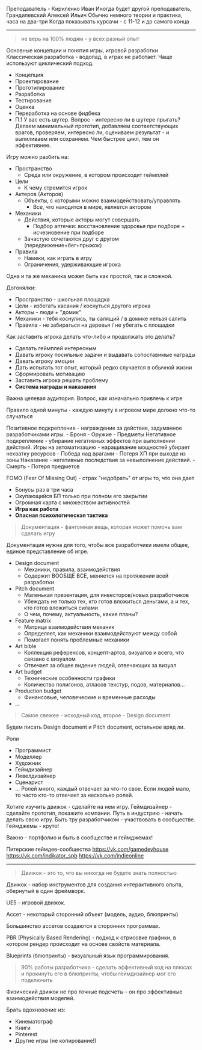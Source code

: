 Преподаватель - Кириленко Иван
Иногда будет другой преподаватель, Грандилевский Алексей Ильич
Обычно немного теории и практика, часа на два-три
Когда показывать курсачи - с 11-12 и до самого конца

---
> не верь на 100% людям - у всех разный опыт

Основные концепции и понятия игры, игровой разработки
Классическая разработка - водопад, в играх не работает.
Чаще используют циклический подход.
- Концепция
- Проектирование
- Прототипирование
- Разработка
- Тестирование
- Оценка
- Переработка на основе фидбека
- П.1
У вас есть шутер. Вопрос - интересно ли в шутере прыгать? Делаем минимальный прототип, добавляем соответствующих врагов, проверяем, интересно ли, оцениваем результат - и выпиливаем или сохраняем.
Чем быстрее цикл, тем он эффективнее.

Игру можно разбить на:
- Пространство
	- Среда или окружение, в котором происходит геймплей
- Цели
	- К чему стремится игрок
- Актеров (Акторов)
	- Объекты, с которыми можно взаимодействовать/управлять
		- Все, что находится в мире, является актором
- Механики
	- Действия, которые акторы могут совершать
		- Подбор аптечки: восстановление здоровья при подборе + исчезновение при подборе
	- Зачастую сочетаются друг с другом (передвижение+бег+прыжок)
- Правила
	- Намеки, как играть в игру
	- Ограничения, удерживающие игрока

Одна и та же механика может быть как простой, так и сложной.

Догонялки:
- Пространство - школьная площадка
- Цели - избегать касания / коснуться другого игрока
- Акторы - люди + "домик"
- Механики - тебя коснулись, ты салящий / в домике нельзя салить
- Правила - не забираться на деревья / не убегать с площадки

Как заставить игрока делать что-либо и продолжать это делать?
- Сделать геймплей интересным
- Давать игроку посильные задачи и выдавать сопоставимые награды
- Давать игроку эмоции
- Дать испытать тот опыт, который редко случается в обычной жизни
- Сформировать мотивацию
- Заставить игрока решать проблему
- **Система награды и наказания**

Важна целевая аудитория. Вопрос, как изначально привлечь к игре 

Правило одной минуты - каждую минуту в игровом мире должно что-то случаться

Позитивное подкрепление - награждение за действие, задуманное разработчиками игры.
	- Броня
	- Оружие
	- Предметы
Негативное подкрепление - убирание негативных эффектов при выполнении действий.
	Игры на автоматизацию - наращивание мощностей убирает нехватку ресурсов
	- Победа над врагами
	- Потеря ХП при выходе из зоны
Наказание - негативные последствия за невыполнение действий.
	- Смерть
	- Потеря предметов

FOMO (Fear Of Missing Out) - страх "недобрать" от игры то, что она дает
- Бонусы раз в три часа
- Окупающийся БП только при полном его закрытии
- Огромная карта с множеством активностей
- **Игра как работа**
- **Опасная психологическая тактика**

> Документация - фантомная вещь, которая может помочь вам сделать игру

Документация нужна для того, чтобы все разработчики имели общее, единое представление об игре.
- Design document
	- Механики, правила, взаимодействия
	- Содержит ВООБЩЕ ВСЕ, меняется на протяжении всей разработки
- Pitch document
	- Маленькая презентация, для инвесторов/новых разработчиков
	- Убеждать не только тех, кто готов вложиться деньгами, а и тех, кто готов вложиться силами
	- О чем, почему, актуальность, какие планы?
- Feature matrix
	- Матрица взаимодействия механик
	- Определяет, как механики взаимодействуют между собой
	- Помогает понять проблемные механики
- Art bible
	- Коллекция референсов, концепт-артов, визуалов и всего, что связано с визуалом
	- Отвечает за общее видение людей, отвечающих за визуал
- Art budget
	- Технические особенности графики
	- Количество полигонов, атласов текстур, лодов, материалов...
- Production budget
	- Финансовые, человеческие и временные расходы
- ...

> Самое свежее - исходный код, второе - Design document

Будем писать Design document и Pitch document, остальное вряд ли.

Роли
- Программист
- Моделлер
- Художник
- Геймдизайнер
- Левелдизайнер
- Сценарист
- ...
Ролей много, каждый отвечает за что-то свое. Если людей мало, то часто кто-то отвечает за несколько ролей.

Хотите изучить движок - сделайте на нем игру.
Геймдизайнер - сделайте прототип, покажите компании.
Путь в индустрию - начать делать свою игру.
Быть тру разработчиком - участвовать в сообществе.
Геймджемы - круто!

Важно - портфолио и быть в сообществе и геймджемах!

Питерские геймдев-сообщества
https://vk.com/gamedevhouse
https://vk.com/indikator_spb
https://vk.com/indieonline

---
> Движок - это то, что вы никогда не будете знать полностью

Движок - набор инструментов для создания интерактивного опыта, обернутый в один фреймворк.

UE5 - игровой движок.

Ассет - некоторый сторонний объект (модель, аудио, блюпринты)

Большинство ассетов создаются в сторонних программах.

PBR (Physically Based Rendering) - подход к отрисовке графики, в котором рендер происходит на основе свойств материала.

Blueprints (блюпринты) - визуальный язык программирования.

> 90% работы разработчика - сделать эффективный код на плюсах и прокинуть его в блюпринты, чтобы геймдизайнер мог его подключить

Физический движок не про точные подсчеты - он про эффективные взаимодействия моделей.

Брать вдохновение из:
- Кинематограф
- Книги
- Pinterest
- Другие игры (не копирование!)